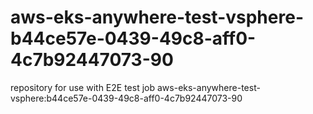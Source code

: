 # aws-eks-anywhere-test-vsphere-b44ce57e-0439-49c8-aff0-4c7b92447073-90
repository for use with E2E test job aws-eks-anywhere-test-vsphere:b44ce57e-0439-49c8-aff0-4c7b92447073-90
